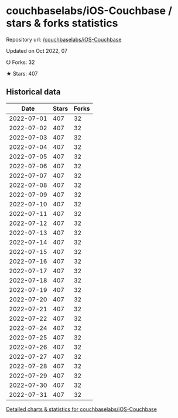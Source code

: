 # couchbaselabs/iOS-Couchbase / stars & forks statistics

Repository url: [/couchbaselabs/iOS-Couchbase](https://github.com/couchbaselabs/iOS-Couchbase)

Updated on Oct 2022, 07

☋ Forks: 32

★ Stars: 407

## Historical data
| Date | Stars | Forks |
|------|-------|-------|
| 2022-07-01 | 407 | 32 | 
| 2022-07-02 | 407 | 32 | 
| 2022-07-03 | 407 | 32 | 
| 2022-07-04 | 407 | 32 | 
| 2022-07-05 | 407 | 32 | 
| 2022-07-06 | 407 | 32 | 
| 2022-07-07 | 407 | 32 | 
| 2022-07-08 | 407 | 32 | 
| 2022-07-09 | 407 | 32 | 
| 2022-07-10 | 407 | 32 | 
| 2022-07-11 | 407 | 32 | 
| 2022-07-12 | 407 | 32 | 
| 2022-07-13 | 407 | 32 | 
| 2022-07-14 | 407 | 32 | 
| 2022-07-15 | 407 | 32 | 
| 2022-07-16 | 407 | 32 | 
| 2022-07-17 | 407 | 32 | 
| 2022-07-18 | 407 | 32 | 
| 2022-07-19 | 407 | 32 | 
| 2022-07-20 | 407 | 32 | 
| 2022-07-21 | 407 | 32 | 
| 2022-07-22 | 407 | 32 | 
| 2022-07-24 | 407 | 32 | 
| 2022-07-25 | 407 | 32 | 
| 2022-07-26 | 407 | 32 | 
| 2022-07-27 | 407 | 32 | 
| 2022-07-28 | 407 | 32 | 
| 2022-07-29 | 407 | 32 | 
| 2022-07-30 | 407 | 32 | 
| 2022-07-31 | 407 | 32 | 


[Detailed charts & statistics for couchbaselabs/iOS-Couchbase](https://reviewgithub.com/rep/couchbaselabs/iOS-Couchbase)
